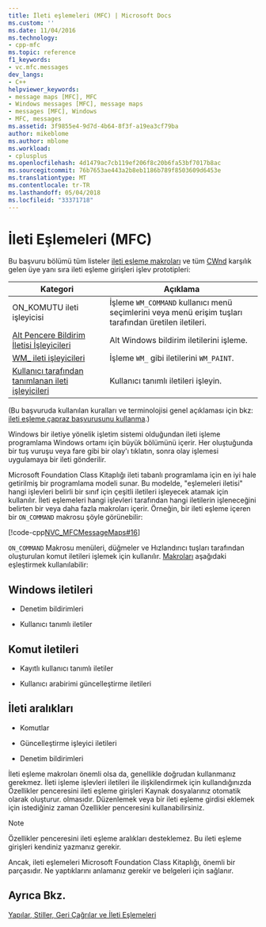 ```yaml
---
title: İleti eşlemeleri (MFC) | Microsoft Docs
ms.custom: ''
ms.date: 11/04/2016
ms.technology:
- cpp-mfc
ms.topic: reference
f1_keywords:
- vc.mfc.messages
dev_langs:
- C++
helpviewer_keywords:
- message maps [MFC], MFC
- Windows messages [MFC], message maps
- messages [MFC], Windows
- MFC, messages
ms.assetid: 3f9855e4-9d7d-4b64-8f3f-a19ea3cf79ba
author: mikeblome
ms.author: mblome
ms.workload:
- cplusplus
ms.openlocfilehash: 4d1479ac7cb119ef206f8c20b6fa53bf7017b8ac
ms.sourcegitcommit: 76b7653ae443a2b8eb1186b789f8503609d6453e
ms.translationtype: MT
ms.contentlocale: tr-TR
ms.lasthandoff: 05/04/2018
ms.locfileid: "33371718"
---
```

# <a name="message-maps-mfc"></a>İleti Eşlemeleri (MFC)
Bu başvuru bölümü tüm listeler [ileti eşleme makroları](../../mfc/reference/message-map-macros-mfc.md) ve tüm [CWnd](../../mfc/reference/cwnd-class.md) karşılık gelen üye yanı sıra ileti eşleme girişleri işlev prototipleri:  
  
|Kategori|Açıklama|  
|--------------|-----------------|  
|ON\_KOMUTU ileti işleyicisi|İşleme `WM_COMMAND` kullanıcı menü seçimlerini veya menü erişim tuşları tarafından üretilen iletileri.|  
|[Alt Pencere Bildirim İletisi İşleyicileri](../../mfc/reference/child-window-notification-message-handlers.md)|Alt Windows bildirim iletilerini işleme.|  
|[WM_ ileti işleyicileri](../../mfc/reference/handlers-for-wm-messages.md)|İşleme `WM_` gibi iletilerini `WM_PAINT`.|  
|[Kullanıcı tarafından tanımlanan ileti işleyicileri](../../mfc/reference/user-defined-handlers.md)|Kullanıcı tanımlı iletileri işleyin.|  
  
 (Bu başvuruda kullanılan kuralları ve terminolojisi genel açıklaması için bkz: [ileti eşleme çapraz başvurusunu kullanma](../../mfc/reference/how-to-use-the-message-map-cross-reference.md).)  
  
 Windows bir iletiye yönelik işletim sistemi olduğundan ileti işleme programlama Windows ortamı için büyük bölümünü içerir. Her oluştuğunda bir tuş vuruşu veya fare gibi bir olay'ı tıklatın, sonra olay işlemesi uygulamaya bir ileti gönderilir.  
  
 Microsoft Foundation Class Kitaplığı ileti tabanlı programlama için en iyi hale getirilmiş bir programlama modeli sunar. Bu modelde, "eşlemeleri iletisi" hangi işlevleri belirli bir sınıf için çeşitli iletileri işleyecek atamak için kullanılır. İleti eşlemeleri hangi işlevleri tarafından hangi iletilerin işleneceğini belirten bir veya daha fazla makroları içerir. Örneğin, bir ileti eşleme içeren bir `ON_COMMAND` makrosu şöyle görünebilir:  
  
 [!code-cpp[NVC_MFCMessageMaps#16](../../mfc/reference/codesnippet/cpp/message-maps-mfc_1.cpp)]  
  
 `ON_COMMAND` Makrosu menüleri, düğmeler ve Hızlandırıcı tuşları tarafından oluşturulan komut iletileri işlemek için kullanılır. [Makroları](../../mfc/reference/message-map-macros-mfc.md) aşağıdaki eşleştirmek kullanılabilir:  
  
## <a name="windows-messages"></a>Windows iletileri  
  
-   Denetim bildirimleri  
  
-   Kullanıcı tanımlı iletiler  
  
## <a name="command-messages"></a>Komut iletileri  
  
-   Kayıtlı kullanıcı tanımlı iletiler  
  
-   Kullanıcı arabirimi güncelleştirme iletileri  
  
## <a name="ranges-of-messages"></a>İleti aralıkları  
  
-   Komutlar  
  
-   Güncelleştirme işleyici iletileri  
  
-   Denetim bildirimleri  
  
 İleti eşleme makroları önemli olsa da, genellikle doğrudan kullanmanız gerekmez. İleti işleme işlevleri iletileri ile ilişkilendirmek için kullandığınızda Özellikler penceresini ileti eşleme girişleri Kaynak dosyalarınız otomatik olarak oluşturur. olmasıdır. Düzenlemek veya bir ileti eşleme girdisi eklemek için istediğiniz zaman Özellikler penceresini kullanabilirsiniz.  
  
> [!NOTE]
>  Özellikler penceresini ileti eşleme aralıkları desteklemez. Bu ileti eşleme girişleri kendiniz yazmanız gerekir.  
  
 Ancak, ileti eşlemeleri Microsoft Foundation Class Kitaplığı, önemli bir parçasıdır. Ne yaptıklarını anlamanız gerekir ve belgeleri için sağlanır.  
  
## <a name="see-also"></a>Ayrıca Bkz.  
 [Yapılar, Stiller, Geri Çağrılar ve İleti Eşlemeleri](../../mfc/reference/structures-styles-callbacks-and-message-maps.md)

